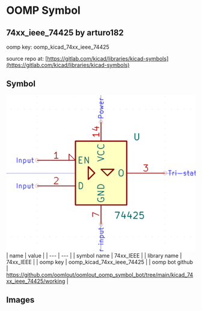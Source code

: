 # OOMP Symbol  
## 74xx_ieee_74425  by arturo182  
  
oomp key: oomp_kicad_74xx_ieee_74425  
  
source repo at: [https://gitlab.com/kicad/libraries/kicad-symbols](https://gitlab.com/kicad/libraries/kicad-symbols)  
## Symbol  
  
[![working.png](working_600.png)](working.png)  
| name | value | 
| --- | --- | 
| symbol name | 74xx_IEEE | 
| library name | 74xx_IEEE | 
| oomp key | oomp_kicad_74xx_ieee_74425 | 
| oomp bot github | https://github.com/oomlout/oomlout_oomp_symbol_bot/tree/main/kicad_74xx_ieee_74425/working | 
## Images  

